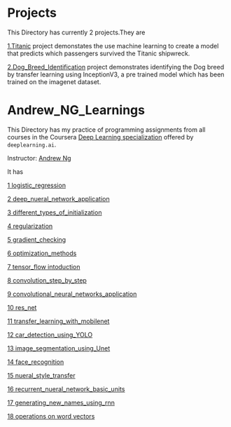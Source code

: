 # Projects

This Directory has currently 2 projects.They are 

[1.Titanic](https://github.com/ajithsandilya/deep_learning/tree/master/Projects/titanic) project demonstates the use machine learning to create a model that predicts which passengers survived the Titanic shipwreck.

[2.Dog_Breed_Identification](https://github.com/ajithsandilya/deep_learning/tree/master/Projects/dog_breed_classification) project demonstrates identifying the Dog breed by   transfer learning using InceptionV3, a pre trained model which has been trained on the imagenet dataset.



# Andrew_NG_Learnings

This Directory has my practice of programming assignments from all courses in the Coursera [Deep Learning specialization](https://www.coursera.org/specializations/deep-learning) offered by `deeplearning.ai`.

Instructor: [Andrew Ng](http://www.andrewng.org/)

It has 

[1 logistic_regression](https://github.com/ajithsandilya/deep_learning/tree/master/Andrew_NG_Learnings/1%20logistic_regression)

[2 deep_nueral_network_application](https://github.com/ajithsandilya/deep_learning/tree/master/Andrew_NG_Learnings/2%20deep_nueral_network_application)

[3 different_types_of_initialization](https://github.com/ajithsandilya/deep_learning/tree/master/Andrew_NG_Learnings/3%20different_types_of_initialization)

[4 regularization](https://github.com/ajithsandilya/deep_learning/tree/master/Andrew_NG_Learnings/4%20regularization)

[5 gradient_checking](https://github.com/ajithsandilya/deep_learning/tree/master/Andrew_NG_Learnings/5%20gradient_checking)

[6 optimization_methods](https://github.com/ajithsandilya/deep_learning/tree/master/Andrew_NG_Learnings/6%20optimization_methods)

[7 tensor_flow intoduction](https://github.com/ajithsandilya/deep_learning/tree/master/Andrew_NG_Learnings/7%20tensor_flow)

[8 convolution_step_by_step](https://github.com/ajithsandilya/deep_learning/tree/master/Andrew_NG_Learnings/8%20convolution_step_by_step)

[9  convolutional_neural_networks_application](https://github.com/ajithsandilya/deep_learning/tree/master/Andrew_NG_Learnings/9%20%20convolutional_neural_networks_application)

[10 res_net](https://github.com/ajithsandilya/deep_learning/tree/master/Andrew_NG_Learnings/10%20res_net)

[11 transfer_learning_with_mobilenet](https://github.com/ajithsandilya/deep_learning/tree/master/Andrew_NG_Learnings/11%20transfer_learning_with_mobilenet)

[12 car_detection_using_YOLO](https://github.com/ajithsandilya/deep_learning/tree/master/Andrew_NG_Learnings/12%20car_detection_using_YOLO)

[13 image_segmentation_using_Unet](https://github.com/ajithsandilya/deep_learning/tree/master/Andrew_NG_Learnings/13%20image_segmentation_using_Unet)

[14 face_recognition](https://github.com/ajithsandilya/deep_learning/tree/master/Andrew_NG_Learnings/14%20face_recognition)

[15 nueral_style_transfer](https://github.com/ajithsandilya/deep_learning/tree/master/Andrew_NG_Learnings/15%20nueral_style_transfer)

[16 recurrent_nueral_network_basic_units](https://github.com/ajithsandilya/deep_learning/tree/master/Andrew_NG_Learnings/16%20recurrent_nueral_network_basic_units)

[17 generating_new_names_using_rnn](https://github.com/ajithsandilya/deep_learning/tree/master/Andrew_NG_Learnings/17%20generating_new_names_using_rnn)

[18 operations on word vectors](https://github.com/ajithsandilya/deep_learning/tree/master/Andrew_NG_Learnings/19%20operations%20on%20word%20vectors)
